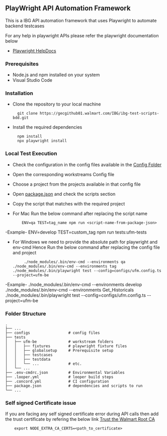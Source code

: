 ## PlayWright API Automation Framework

This is a IBG API automation framework that uses Playwright to automate backend testcases

For any help in playwright APIs please refer the playwright documentation below

 - [Playwright HelpDocs](https://playwright.dev/docs/intro)

### Prerequisites
- Node.js and npm installed on your system
- Visual Studio Code

### Installation
- Clone the repository to your local machine

        git clone https://gecgithub01.walmart.com/IBG/ibg-test-scripts-bdd.git

- Install the required dependencies

        npm install
        npx playwright install  

### Local Test Execution
- Check the configuration in the config files available in the [Config Folder](configs)
- Open the corresponding workstreams Config file
- Choose a project from the projects available in that config file
- Open [package.json](package.json) and check the scripts section
- Copy the script that matches with the required project 
- For Mac Run the below command after replacing the script name

          ENV=qa TEST=tag_name npm run <script-name-from-package-json>
-Example- ENV=develop TEST=custom_tag npm run tests:ufm-tests


- For Windows we need to provide the absolute path for playwright and env-cmd Hence Run the below command after replacing the config file and project

           ./node_modules/.bin/env-cmd --environments qa ./node_modules/.bin/env-cmd --environments tag ./node_modules/.bin/playwright test --config=configs/ufm.config.ts --project=ufm-be

-Example-  ./node_modules/.bin/env-cmd --environments develop ./node_modules/.bin/env-cmd --environments Get_Historicals ./node_modules/.bin/playwright test --config=configs/ufm.config.ts --project=ufm-be

### Folder Structure

    .
    ├── ...
    ├── configs                 # config files 
    ├── tests
    │   ├── ufm-be              # workstream folders
    │   │   ├── fixtures        # playwright fixture files
    │   │   ├── globalsetup     # Prerequisite setup
    │   │   ├── testcases       
    │   │   ├── testdata
    │   │   └── ...             # etc.
    │   └── ... 
    ├── .env-cmdrc.json         # Environmental Variables  
    ├── .looper.yml             # looper build steps
    ├── .concord.yml            # CI configuration
    ├── package.json            # dependencies and scripts to run                
    └── ...


### Self signed Certificate issue

If you are facing any self signed certificate error during API calls then add the trust certificate by refering the below link
 [Trust the Walmart Root CA](https://dx.walmart.com/documents/product/DX%20Console/Development-Machine-Setup-08hu0cw1l9#1-trust-the-walmart-root-ca) 

        export NODE_EXTRA_CA_CERTS=<path_to_certificate>


